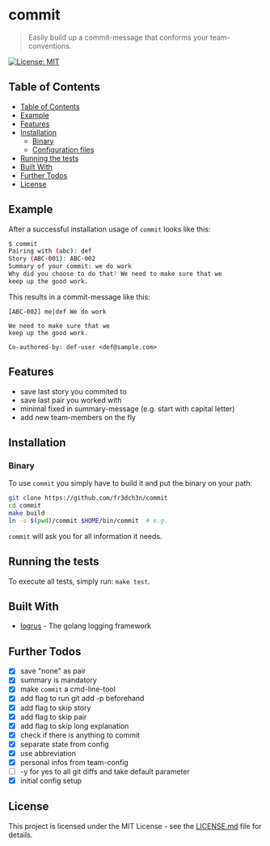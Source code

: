 # commit

> Easily build up a commit-message that conforms your team-conventions.

[![License: MIT](https://img.shields.io/badge/License-MIT-yellow.svg)](https://opensource.org/licenses/MIT)

## Table of Contents
* [Table of Contents](#table-of-contents)
* [Example](#example)
* [Features](#features)
* [Installation](#installation)
    * [Binary](#binary)
    * [Configuration files](#configuration-files)
* [Running the tests](#running-the-tests)
* [Built With](#built-with)
* [Further Todos](#further-todos)
* [License](#license)

## Example

After a successful installation usage of `commit` looks like this:
```bash
$ commit
Pairing with (abc): def
Story (ABC-001): ABC-002
Summary of your commit: we do work
Why did you choose to do that? We need to make sure that we 
keep up the good work.
```

This results in a commit-message like this: 
```
[ABC-002] me|def We do work

We need to make sure that we 
keep up the good work.

Co-authored-by: def-user <def@sample.com>
```

## Features
* save last story you commited to
* save last pair you worked with
* minimal fixed in summary-message (e.g. start with capital letter)
* add new team-members on the fly

## Installation

### Binary

To use `commit` you simply have to build it and put the binary on your path:

```bash
git clone https://github.com/fr3dch3n/commit
cd commit
make build
ln -s $(pwd)/commit $HOME/bin/commit  # e.g.
```

`commit` will ask you for all information it needs.

## Running the tests

To execute all tests, simply run: `make test`.

## Built With

* [logrus](github.com/sirupsen/logrus) - The golang logging framework

## Further Todos
- [x] save "none" as pair
- [x] summary is mandatory
- [x] make `commit` a cmd-line-tool
- [x] add flag to run git add -p beforehand
- [x] add flag to skip story
- [x] add flag to skip pair
- [x] add flag to skip long explanation
- [x] check if there is anything to commit
- [x] separate state from config
- [x] use abbreviation
- [x] personal infos from team-config
- [ ] -y for yes to all git diffs and take default parameter
- [x] initial config setup

## License

This project is licensed under the MIT License - see the [LICENSE.md](LICENSE.md) file for details.
